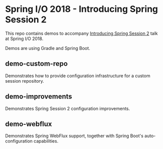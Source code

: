 # Spring I/O 2018 - Introducing Spring Session 2

This repo contains demos to accompany [Introducing Spring Session 2](https://2018.springio.net/sessions/introducing-spring-session-2) talk at Spring I/O 2018.

Demos are using Gradle and Spring Boot.

## demo-custom-repo

Demonstrates how to provide configuration infrastructure for a custom session repository.

## demo-improvements

Demonstrates Spring Session 2 configuration improvements.

## demo-webflux

Demonstrates Spring WebFlux support, together with Spring Boot's auto-configuration capabilities.
